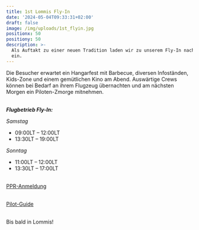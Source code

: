 ```yaml
---
title: 1st Lommis Fly-In
date: '2024-05-04T09:33:31+02:00'
draft: false
image: /img/uploads/1st_flyin.jpg
positionx: 50
positiony: 50
description: >-
  Als Auftakt zu einer neuen Tradition laden wir zu unserem Fly-In nach Lommis
  ein.
---
```

Die Besucher erwartet ein Hangarfest mit Barbecue, diversen Infoständen, Kids-Zone und einem gemütlichen Kino am Abend.
Auswärtige Crews können bei Bedarf an ihrem Flugzeug übernachten und am nächsten Morgen ein Piloten-Zmorge mitnehmen.

\
_**Flugbetrieb Fly-In:**_

_Samstag_   

* 09:00LT – 12:00LT
* 13:30LT – 19:00LT

_Sonntag_    

* 11:00LT – 12:00LT
* 13:30LT – 17:00LT

\
[PPR-Anmeldung](https://forms.gle/JP9fCwmJMQmH8ijM9)

\
[Pilot-Guide](https://drive.google.com/file/d/10yXAvi9tp0OLkawUj8bgx-9wlLdqeEQh/view?usp=sharing)

\
Bis bald in Lommis!
